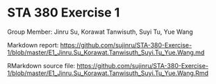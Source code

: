 # STA 380 Exercise 1
Group Member: Jinru Su, Korawat Tanwisuth, Suyi Tu, Yue Wang<br/>

Markdown report: https://github.com/sujinru/STA-380-Exercise-1/blob/master/E1_Jinru.Su_Korawat.Tanwisuth_Suyi.Tu_Yue.Wang.md<br/>

RMarkdown source file: https://github.com/sujinru/STA-380-Exercise-1/blob/master/E1_Jinru.Su_Korawat.Tanwisuth_Suyi.Tu_Yue.Wang.Rmd